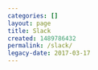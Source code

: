 ```yaml
---
categories: []
layout: page
title: Slack
created: 1489786432
permalink: /slack/
legacy-date: 2017-03-17
---
```


<script> window.location = "https://docs.google.com/forms/d/120Dw1JjLxPJB9VTGl0mUY7Ot6yg6YNY1RZUISJFzdwk/viewform?c=0&w=1"; </script>
